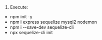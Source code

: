 01. Execute:
- npm init -y
- npm i express sequelize mysql2 nodemon
- npm i --save-dev sequelize-cli
- npx sequelize-cli init
